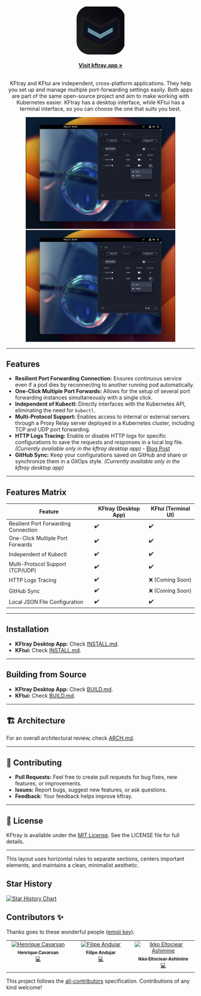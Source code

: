 <div align="center">
  <br>
  <img src="https://raw.githubusercontent.com/hcavarsan/kftray-blog/main/img/logo.png" width="128px" alt="KFtray Logo" />
  <br><br>
  <a href="https://kftray.app"><strong>Visit kftray.app »</strong></a>
  <br><br>
</div>

<p align="center">
  KFtray and KFtui are independent, cross-platform applications. They help you set up and manage multiple port-forwarding settings easily. Both apps are part of the same open-source project and aim to make working with Kubernetes easier. KFtray has a desktop interface, while KFtui has a terminal interface, so you can choose the one that suits you best.
</p>

<div align="center">
  <img src="https://raw.githubusercontent.com/hcavarsan/kftray-blog/main/img/ss3.png" alt="KFtray Screenshot" width="400px" style="margin: 0 10px;" />
  <img src="https://raw.githubusercontent.com/hcavarsan/kftray-blog/main/img/ss3.png" alt="KFtray Screenshot" width="400px" style="margin: 0 10px;" />
</div>

---

## Features

- **Resilient Port Forwarding Connection:** Ensures continuous service even if a pod dies by reconnecting to another running pod automatically.
- **One-Click Multiple Port Forwards:** Allows for the setup of several port forwarding instances simultaneously with a single click.
- **Independent of Kubectl:** Directly interfaces with the Kubernetes API, eliminating the need for `kubectl`.
- **Multi-Protocol Support:** Enables access to internal or external servers through a Proxy Relay server deployed in a Kubernetes cluster, including TCP and UDP port forwarding.
- **HTTP Logs Tracing:** Enable or disable HTTP logs for specific configurations to save the requests and responses in a local log file. _(Currently available only in the kftray desktop app)_ - [Blog Post](https://kftray.app/blog/posts/6-debug-http-traffics-kftray)
- **GitHub Sync:** Keep your configurations saved on GitHub and share or synchronize them in a GitOps style. _(Currently available only in the kftray desktop app)_

---

## Features Matrix

<div align="center">

| Feature                                      | KFtray (Desktop App) | KFtui (Terminal UI) |
|----------------------------------------------|----------------------|---------------------|
| Resilient Port Forwarding Connection         | ✔️                   | ✔️                  |
| One-Click Multiple Port Forwards             | ✔️                   | ✔️                  |
| Independent of Kubectl                       | ✔️                   | ✔️                  |
| Multi-Protocol Support (TCP/UDP)             | ✔️                   | ✔️                  |
| HTTP Logs Tracing                            | ✔️                   | ❌ (Coming Soon)    |
| GitHub Sync                                  | ✔️                   | ❌ (Coming Soon)    |
| Local JSON File Configuration                | ✔️                   | ✔️                  |

</div>

---

## Installation

- **KFtray Desktop App:** Check [INSTALL.md](https://github.com/hcavarsan/kftray/tree/main/docs/kftray/INSTALL.md).
- **KFtui:** Check [INSTALL.md](https://github.com/hcavarsan/kftray/tree/main/docs/kftui/INSTALL.md).

---

## Building from Source

- **KFtray Desktop App:** Check [BUILD.md](https://github.com/hcavarsan/kftray/tree/main/docs/kftray/BUILD.md).
- **KFtui:** Check [BUILD.md](https://github.com/hcavarsan/kftray/tree/main/docs/kftui/BUILD.md).

---

## 🏗 Architecture

For an overall architectural review, check [ARCH.md](https://github.com/hcavarsan/kftray/tree/main/docs/ARCH.md).

---

## 👥 Contributing

- **Pull Requests:** Feel free to create pull requests for bug fixes, new features, or improvements.
- **Issues:** Report bugs, suggest new features, or ask questions.
- **Feedback:** Your feedback helps improve kftray.

---

## 📄 License

KFtray is available under the [MIT License](LICENSE.md). See the LICENSE file for full details.

---

This layout uses horizontal rules to separate sections, centers important elements, and maintains a clean, minimalist aesthetic.


## Star History

<a href="https://star-history.com/#hcavarsan/kftray&Date">
 <picture>
   <source media="(prefers-color-scheme: dark)" srcset="https://api.star-history.com/svg?repos=hcavarsan/kftray&type=Date&theme=dark" />
   <source media="(prefers-color-scheme: light)" srcset="https://api.star-history.com/svg?repos=hcavarsan/kftray&type=Date" />
   <img alt="Star History Chart" src="https://api.star-history.com/svg?repos=hcavarsan/kftray&type=Date" />
 </picture>
</a>

## Contributors ✨

Thanks goes to these wonderful people ([emoji key](https://allcontributors.org/docs/en/emoji-key)):

<!-- ALL-CONTRIBUTORS-LIST:START - Do not remove or modify this section -->
<!-- prettier-ignore-start -->
<!-- markdownlint-disable -->
<table>
  <tbody>
    <tr>
      <td align="center" valign="top" width="14.28%"><a href="https://github.com/hcavarsan"><img src="https://avatars.githubusercontent.com/u/30353685?v=4?s=100" width="100px;" alt="Henrique Cavarsan"/><br /><sub><b>Henrique Cavarsan</b></sub></a><br /><a href="https://github.com/hcavarsan/kftray/commits?author=hcavarsan" title="Code">💻</a></td>
      <td align="center" valign="top" width="14.28%"><a href="http://fandujar.dev"><img src="https://avatars.githubusercontent.com/u/6901387?v=4?s=100" width="100px;" alt="Filipe Andujar"/><br /><sub><b>Filipe Andujar</b></sub></a><br /><a href="https://github.com/hcavarsan/kftray/commits?author=fandujar" title="Code">💻</a></td>
      <td align="center" valign="top" width="14.28%"><a href="https://speakerdeck.com/eltociear"><img src="https://avatars.githubusercontent.com/u/22633385?v=4?s=100" width="100px;" alt="Ikko Eltociear Ashimine"/><br /><sub><b>Ikko Eltociear Ashimine</b></sub></a><br /><a href="https://github.com/hcavarsan/kftray/commits?author=eltociear" title="Code">💻</a></td>
    </tr>
  </tbody>
</table>

<!-- markdownlint-restore -->
<!-- prettier-ignore-end -->

<!-- ALL-CONTRIBUTORS-LIST:END -->

This project follows the [all-contributors](https://github.com/all-contributors/all-contributors) specification. Contributions of any kind welcome!
